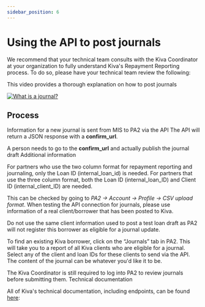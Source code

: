 ```yaml
---
sidebar_position: 6
---
```


# Using the API to post journals


We recommend that your technical team consults with the Kiva Coordinator at your organization to fully understand Kiva's Repayment Reporting process. To do so, please have your technical team review the following:

This video provides a thorough explanation on how to post journals

[![What is a journal?](https://img.youtube.com/vi/irTYtMImrAw/0.jpg)](https://www.youtube.com/watch?v=irTYtMImrAw)

## Process

Information for a new journal is sent from MIS to PA2 via the API
The API will return a JSON response with a **confirm_url**.

A person needs to go to the **confirm_url** and actually publish the journal draft
Additional information

For partners who use the two column format for repayment reporting and journaling, only the Loan ID (internal_loan_id) is needed. For partners that use the three column format, both the Loan ID (internal_loan_ID) and Client ID (internal_client_ID) are needed. 

This can be checked by going to _PA2 -> Account -> Profile -> CSV upload format_. When testing the API connection for journals, please use information of a real client/borrower that has been posted to Kiva. 

Do not use the same client information used to post a test loan draft as PA2 will not register this borrower as eligible for a journal update.

To find an existing Kiva borrower, click on the “Journals” tab in PA2. This will take you to a report of all Kiva clients who are eligible for a journal. Select any of the client and loan IDs for these clients to send via the API.
The content of the journal can be whatever you'd like it to be. 

The Kiva Coordinator is still required to log into PA2 to review journals before submitting them.
Technical documentation

All of Kiva's technical documentation, including endpoints, can be found [here](https://partner-api.k1.kiva.org/swagger-ui/):
